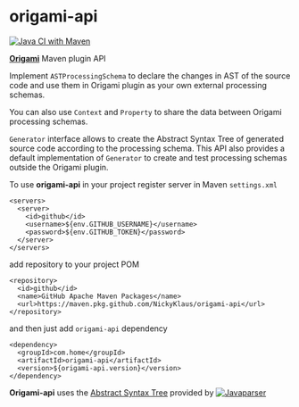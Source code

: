 # origami-api

[![Java CI with Maven](https://github.com/NickyKlaus/origami-api/actions/workflows/maven.yml/badge.svg)](https://github.com/NickyKlaus/origami-api/actions/workflows/maven.yml)

**[Origami](https://nickyklaus.github.io/origami/)** Maven plugin API

Implement `ASTProcessingSchema` to declare the changes in AST of the source code and use them in Origami plugin as your own external processing schemas.

You can also use `Context` and `Property` to share the data between Origami processing schemas.

`Generator` interface allows to create the Abstract Syntax Tree of generated source code according to the processing schema.
This API also provides a default implementation of `Generator` to create and test processing schemas outside the Origami plugin. 

To use **origami-api** in your project register server in Maven `settings.xml`

```
<servers>
  <server>
    <id>github</id>
    <username>${env.GITHUB_USERNAME}</username>
    <password>${env.GITHUB_TOKEN}</password>
  </server>
</servers>
```

add repository to your project POM 

```
<repository>
  <id>github</id>
  <name>GitHub Apache Maven Packages</name>
  <url>https://maven.pkg.github.com/NickyKlaus/origami-api</url>
</repository>
```

and then just add `origami-api` dependency

```
<dependency>
  <groupId>com.home</groupId>
  <artifactId>origami-api</artifactId>
  <version>${origami-api.version}</version>
</dependency>
```

**Origami-api** uses the [Abstract Syntax Tree](https://github.com/javaparser/javaparser/tree/master/javaparser-core/src/main/java/com/github/javaparser/ast) provided by [![Javaparser](https://javaparser.org/img/jp-logo.png "Javaparser")](https://javaparser.org)
